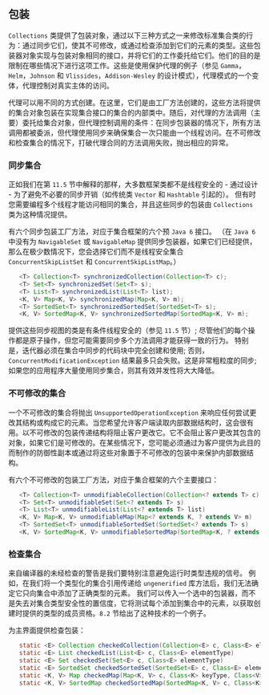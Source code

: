


## 包装

`Collections` 类提供了包装对象，通过以下三种方式之一来修改标准集合类的行为：通过同步它们，使其不可修改，或通过检查添加到它们的元素的类型。这些包装器对象实现与包装对象相同的接口，并将它们的工作委托给它们。他们的目的是限制在哪些情况下进行这项工作。这些是使用保护代理的例子（参见 `Gamma`，`Helm`，`Johnson` 和 `Vlissides`，`Addison-Wesley` 的设计模式），代理模式的一个变体，代理控制对真实主体的访问。

代理可以用不同的方式创建。在这里，它们是由工厂方法创建的，这些方法将提供的集合对象包装在实现集合接口的集合的内部类中。随后，对代理的方法调用（主要）委托给集合对象，但代理控制调用的条件：在同步包装器的情况下，所有方法调用都被委派，但代理使用同步来确保集合一次只能由一个线程访问。在不可修改和检查集合的情况下，打破代理合同的方法调用失败，抛出相应的异常。

### 同步集合

正如我们在第 `11.5` 节中解释的那样，大多数框架类都不是线程安全的 - 通过设计 - 为了避免不必要的同步开销（如传统类 `Vector` 和 `Hashtable` 引起的）。 但有时您需要编程多个线程才能访问相同的集合，并且这些同步的包装由 `Collections` 类为这种情况提供。

有六个同步包装工厂方法，对应于集合框架的六个预 `Java 6` 接口。 （在 `Java 6` 中没有为 `NavigableSet` 或 `NavigableMap` 提供同步包装器，如果它们已经提供，那么在极少数情况下，您会选择它们而不是线程安全集合 `ConcurrentSkipListSet` 和 `ConcurrentSkipListMap`。）

```java
   <T> Collection<T> synchronizedCollection(Collection<T> c);
   <T> Set<T> synchronizedSet(Set<T> s);
   <T> List<T> synchronizedList(List<T> list);
   <K, V> Map<K, V> synchronizedMap(Map<K, V> m);
   <T> SortedSet<T> synchronizedSortedSet(SortedSet<T> s);
   <K, V> SortedMap<K, V> synchronizedSortedMap(SortedMap<K, V> m);
```

提供这些同步视图的类是有条件线程安全的（参见 `11.5` 节）; 尽管他们的每个操作都是原子操作，但您可能需要同步多个方法调用才能获得一致的行为。 特别是，迭代器必须在集合中同步的代码块中完全创建和使用; 否则，`ConcurrentModificationException` 结果最多只会失败。这是非常粗粒度的同步; 如果您的应用程序大量使用同步集合，则其有效并发性将大大降低。

### 不可修改的集合

一个不可修改的集合将抛出 `UnsupportedOperationException` 来响应任何尝试更改其结构或构成它的元素。当您希望允许客户端读取内部数据结构时，这会很有用。以不可修改的包装传递结构将阻止客户更改它。它不会阻止客户更改其包含的对象，如果它们是可修改的。在某些情况下，您可能必须通过为客户提供为此目的而制作的防御性副本或通过将这些对象置于不可修改的包装中来保护内部数据结构。

有六个不可修改的包装工厂方法，对应于集合框架的六个主要接口：

```java
   <T> Collection<T> unmodifiableCollection(Collection<? extends T> c)
   <T> Set<T> unmodifiableSet(Set<? extends T> s)
   <T> List<T> unmodifiableList(List<? extends T> list)
   <K, V> Map<K, V> unmodifiableMap(Map<? extends K, ? extends V> m)
   <T> SortedSet<T> unmodifiableSortedSet(SortedSet<? extends T> s)
   <K, V> SortedMap<K, V> unmodifiableSortedMap(SortedMap<K, ? extends V> m)
```

### 检查集合

来自编译器的未经检查的警告是我们要特别注意避免运行时类型违规的信号。 例如，在我们将一个类型化的集合引用传递给 `ungenerified` 库方法后，我们无法确定它只向集合中添加了正确类型的元素。 我们可以传入一个选中的包装器，而不是失去对集合类型安全性的置信度，它将测试每个添加到集合中的元素，以获取创建时提供的类型的成员资格。`8.2` 节给出了这种技术的一个例子。

为主界面提供检查包装：

```java
   static <E> Collection checkedCollection(Collection<E> c, Class<E> elementType)
   static <E> List checkedList(List<E> c, Class<E> elementType)
   static <E> Set checkedSet(Set<E> c, Class<E> elementType)
   static <E> SortedSet checkedSortedSet(SortedSet<E> c, Class<E> elementType)
   static <K, V> Map checkedMap(Map<K, V> c, Class<K> keyType, Class<V> valueType)
   static <K, V> SortedMap checkedSortedMap(SortedMap<K, V> c, Class<K> keyType,Class<V> valueType)
```

